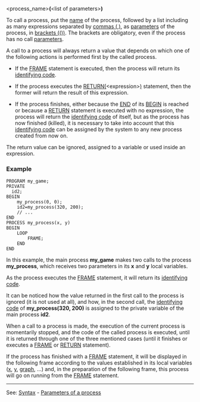 &lt;process_name&gt;**(**&lt;list of parameters&gt;**)**

To call a process, put the [name](definition_of_a_namedot.md) of the process, followed by a list including as 
many expressions separated by [commas (,)](comma.md), as [parameters](parameters_of_a_processdot.md) of the process, 
in [brackets (())]((__).md). The brackets are obligatory, even if the process has no call [parameters](parameters_of_a_processdot.md).

A call to a process will always return a value that depends on which one of the following 
actions is performed first by the called process.

- If the [FRAME](frame_statement.md) statement is executed, then the process will return its [identifying code](_identifying_codes_of_processesdot.md).

- If the process executes the [RETURN](return_statement.md)[(]((__).md)&lt;expression&gt;[)]((__).md) statement, 
then the former will return the result of this expression.

- If the process finishes, either because the [END](end.md) of its [BEGIN](begin.md) is reached 
or because a [RETURN](return_statement.md) statement is executed with no expression, the process will 
return the [identifying code](_identifying_codes_of_processesdot.md) of itself, but as the process has now finished (killed), 
it is necessary to take into account that this [identifying code](_identifying_codes_of_processesdot.md) can be assigned by the system 
to any new process created from now on.

The return value can be ignored, assigned to a variable or used inside an expression.

### Example
```
PROGRAM my_game;
PRIVATE
  id2;
BEGIN
    my_process(0, 0);
    id2=my_process(320, 200);
    // ...
END
PROCESS my_process(x, y)
BEGIN
    LOOP
        FRAME;
    END
END
```


In this example, the main process **my_game** makes two calls to the process **my_process**, which receives two parameters in its **x** and **y** local variables.

As the process executes the [FRAME](frame_statement.md) statement, it will return its [identifying code](_identifying_codes_of_processesdot.md).

It can be noticed how the value returned in the first call to the process
is ignored (it is not used at all), and how, in the second call, the [identifying code](_identifying_codes_of_processesdot.md) of **my_process(320, 200)** is assigned to the private variable of the main process **id2**.

When a call to a process is made, the execution of the current process is momentarily stopped, and the code of the called process is executed, until it is returned through one of the three mentioned cases (until it finishes or executes a [FRAME](frame_statement.md) or [RETURN](return_statement.md) statement).

If the process has finished with a [FRAME](frame_statement.md) statement, it will be displayed in the following frame according to the values established in its local variables ([x](repeat_statement.md), [y](loop_statement.md), [graph](break_statement.md), ...) and, in the preparation of the following frame, this process will go on running from the [FRAME](frame_statement.md) statement.

---------------------------------------
See: [Syntax](syntax_of_a_programdot.md) - [Parameters of a process](parameters_of_a_processdot.md)

